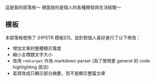 

這是我的部落格～ 裡面放的是個人的各種開發與生活經驗～



## 模板

本部落格使用了 [HPSTR 模板][1]，並針對個人喜好進行了以下修改：

- 增加文章的整體顯示寬度
- 縮小主標題文字大小
- 改用 `redcarpet` 作為 markdown parser (為了使用更 general 的 code highlighting 語法)
- 首頁改成只顯示部分摘要，而不是顯示整篇文章


